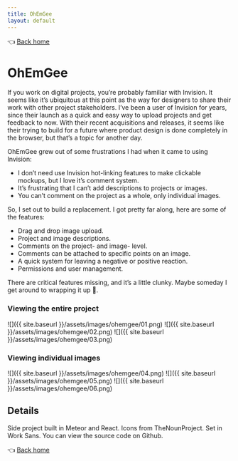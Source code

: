 ```yaml
---
title: OhEmGee
layout: default
---
```


👈 [Back home](/)

# OhEmGee

If you work on digital projects, you’re probably familiar with Invision. It seems like it’s ubiquitous at this point as the way for designers to share their work with other project stakeholders. I’ve been a user of Invision for years, since their launch as a quick and easy way to upload projects and get feedback to now. With their recent acquisitions and releases, it seems like their trying to build for a future where product design is done completely in the browser, but that’s a topic for another day.

OhEmGee grew out of some frustrations I had when it came to using Invision:

* I don’t need use Invision hot-linking features to make clickable mockups, but I love it’s comment system.
* It’s frustrating that I can’t add descriptions to projects or images.
* You can’t comment on the project as a whole, only individual images.

So, I set out to build a replacement. I got pretty far along, here are some of the features:

* Drag and drop image upload.
* Project and image descriptions.
* Comments on the project- and image- level.
* Comments can be attached to specific points on an image.
* A quick system for leaving a negative or positive reaction.
* Permissions and user management.

There are critical features missing, and it’s a little clunky. Maybe someday I get around to wrapping it up 💁.

### Viewing the entire project

![]({{ site.baseurl }}/assets/images/ohemgee/01.png)
![]({{ site.baseurl }}/assets/images/ohemgee/02.png)
![]({{ site.baseurl }}/assets/images/ohemgee/03.png)

### Viewing individual images

![]({{ site.baseurl }}/assets/images/ohemgee/04.png)
![]({{ site.baseurl }}/assets/images/ohemgee/05.png)
![]({{ site.baseurl }}/assets/images/ohemgee/06.png)

## Details
Side project built in Meteor and React. Icons from TheNounProject. Set in Work Sans. You can view the source code on Github.

👈 [Back home](/)
